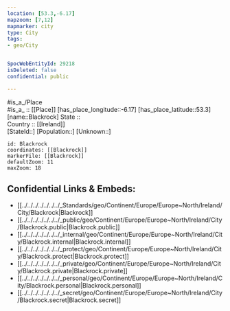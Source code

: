 ```yaml
---
location: [53.3,-6.17] 
mapzoom: [7,12] 
mapmarker: city 
type: City
tags:
- geo/City


SpocWebEntityId: 29218
isDeleted: false
confidential: public

---
```

#is_a_/Place  
#is_a_ :: [[Place]] 
[has_place_longitude::-6.17] 
[has_place_latitude::53.3] 
[name::Blackrock] 
State ::  
Country :: [[Ireland]]  
[StateId::] 
[Population::] 
[Unknown::] 


```leaflet
id: Blackrock
coordinates: [[Blackrock]] 
markerFile: [[Blackrock]] 
defaultZoom: 11 
maxZoom: 18
```


## Confidential Links & Embeds: 
- [[../../../../../../../_Standards/geo/Continent/Europe/Europe~North/Ireland/City/Blackrock|Blackrock]] 
- [[../../../../../../../_public/geo/Continent/Europe/Europe~North/Ireland/City/Blackrock.public|Blackrock.public]] 
- [[../../../../../../../_internal/geo/Continent/Europe/Europe~North/Ireland/City/Blackrock.internal|Blackrock.internal]] 
- [[../../../../../../../_protect/geo/Continent/Europe/Europe~North/Ireland/City/Blackrock.protect|Blackrock.protect]] 
- [[../../../../../../../_private/geo/Continent/Europe/Europe~North/Ireland/City/Blackrock.private|Blackrock.private]] 
- [[../../../../../../../_personal/geo/Continent/Europe/Europe~North/Ireland/City/Blackrock.personal|Blackrock.personal]] 
- [[../../../../../../../_secret/geo/Continent/Europe/Europe~North/Ireland/City/Blackrock.secret|Blackrock.secret]] 
